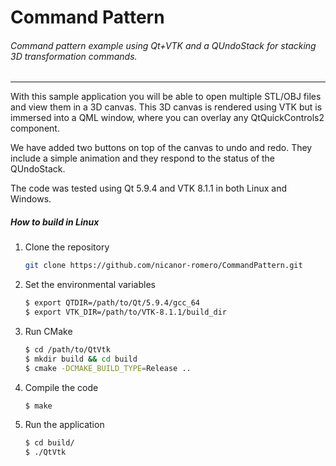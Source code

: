 # Command Pattern

###### Command pattern example using Qt+VTK and a QUndoStack for stacking 3D transformation commands.
___

With this sample application you will be able to open multiple STL/OBJ files and view them in a 3D canvas.
This 3D canvas is rendered using VTK but is immersed into a QML window, where you can overlay any QtQuickControls2 component.

We have added two buttons on top of the canvas to undo and redo. They include a simple animation and they respond to the status of the QUndoStack.

The code was tested using Qt 5.9.4 and VTK 8.1.1 in both Linux and Windows.


##### How to build in Linux

1. Clone the repository
    ```sh
    git clone https://github.com/nicanor-romero/CommandPattern.git
    ```

2. Set the environmental variables
    ```sh
    $ export QTDIR=/path/to/Qt/5.9.4/gcc_64
    $ export VTK_DIR=/path/to/VTK-8.1.1/build_dir
    ```

3. Run CMake
    ```sh
    $ cd /path/to/QtVtk
    $ mkdir build && cd build
    $ cmake -DCMAKE_BUILD_TYPE=Release ..
    ```

4. Compile the code
    ```sh
    $ make
    ```

5. Run the application
    ```sh
    $ cd build/
    $ ./QtVtk
    ```

